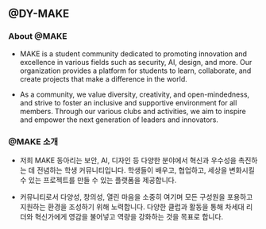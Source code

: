## @DY-MAKE

### About @MAKE

- MAKE is a student community dedicated to promoting innovation and excellence in various fields such as security, AI, design, and more. Our organization provides a platform for students to learn, collaborate, and create projects that make a difference in the world.

- As a community, we value diversity, creativity, and open-mindedness, and strive to foster an inclusive and supportive environment for all members. Through our various clubs and activities, we aim to inspire and empower the next generation of leaders and innovators.

### @MAKE 소개

- 저희 MAKE 동아리는 보안, AI, 디자인 등 다양한 분야에서 혁신과 우수성을 촉진하는 데 전념하는 학생 커뮤니티입니다. 학생들이 배우고, 협업하고, 세상을 변화시킬 수 있는 프로젝트를 만들 수 있는 플랫폼을 제공합니다.

- 커뮤니티로서 다양성, 창의성, 열린 마음을 소중히 여기며 모든 구성원을 포용하고 지원하는 환경을 조성하기 위해 노력합니다. 다양한 클럽과 활동을 통해 차세대 리더와 혁신가에게 영감을 불어넣고 역량을 강화하는 것을 목표로 합니다.
